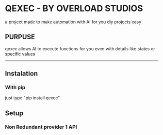 # QEXEC - BY OVERLOAD STUDIOS
a project made to make automation with AI for you diy projects easy

## PURPUSE
qexec allows AI to execute functions for you even with details like states or specific values 

---

## Instalation
### With pip
just type "pip install qexec"

## Setup
### Non Redundant provider 1 API



